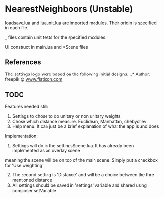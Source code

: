 # NearestNeighboors (Unstable)


loadsave.lua and luaunit.lua are imported modules. Their origin is specified in each file.


_ files contain unit tests for the specified modules. 


UI construct in main.lua and \*Scene files


## References

The settings logo were based on the following initial designs:
..* Author: freepik @ www.flaticon.com

## TODO

Features needed still: 

1. Settings to chose to do unitary or non unitary weights
2. Chose which distance measure. Euclidean, Manhattan, chebychev
2. Help menu. It can just be a brief explanation of what the app is and does

Implementation:

1. Settings will do in the settingsScene.lua. It has already been implemented as an overlay scene

meaning the scene will be on top of the main scene. Simply put a checkbox for 'Use weighting'

2. The second setting is 'Distance' and will be a choice between the thre mentioned distance
3. All settings should be saved in 'settings' variable and shared using composer.setVariable


